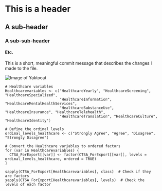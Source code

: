 # This is a header
## A sub-header
### A sub-sub-header
#### Etc. 

This is a short, meaningful commit message that describes the changes I made to the file. 

![Image of Yaktocat](https://octodex.github.com/images/yaktocat.png)



```{r}
# Healthcare variables 
Healthcarevariables <- c("HealthcareYearly", "HealthcareScreening", "HealthcareSpecialized",  
                         "HealthcareInformation", "HealthcareMentalHealthServices",  
                         "HealthcareSubstanceUse", "HealthcareInsurance", "HealthcareTelehealth",  
                         "HealthcareTranslation", "HealthcareCulture", "HealthcareIdentity") 
 
# Define the ordinal levels 
ordinal_levels_healthcare <- c("Strongly Agree", "Agree", "Disagree", "Strongly Disagree") 
 
# Convert the Healthcare variables to ordered factors 
for (var in Healthcarevariables) { 
  CTSA_ForExport[[var]] <- factor(CTSA_ForExport[[var]], levels = ordinal_levels_healthcare, ordered = TRUE) 
} 
 
sapply(CTSA_ForExport[Healthcarevariables], class)  # Check if they are factors 
sapply(CTSA_ForExport[Healthcarevariables], levels)  # Check the levels of each factor 
```

